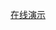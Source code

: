 [在线演示](http://xd199153.github.com/GliReader/reader.html?id=40816 "http://xd199153.github.com/GliReader/reader.html?id=40816")


